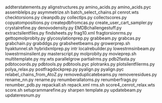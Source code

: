 addterstatements.py alignstructures.py amino_acids.py amino_acids.pyc assemblelps.py asymmetrize.sh batch_select_chains.pl cenrot.wts checktorsions.py cleanpdb.py collectlps.py collectscores.py copyatompositions.py createpdbfromcas.py create_user_cart_sampler.py crystalrefine.py denovodensity.py EMDBchallengestuff.py extractsilentfiles.py findsheets.py frag10.xml fragtorsionrms.py gettopmolprobity.py glycosylationprep.py grabbeam.py grabcas.py grabchain.py grabddgs.py grabsheetbeams.py growerprep.sh hyaktunnel.sh hybridxmlprep.py intr localrebuilder.py lowestrmsinbeam.py lowestrmsinsilent.py masterscript.py molprobity.py movieprep.sh multitemplate.py my.wts parallelgrow partialrms.py pdb2fasta.py pdbtocoords.py pdbtools.py pdbtools.pyc plotranks.py plotsilentfilerms.py polya_relax.py postfragdockprep.py pyalign.py pyalign.pyc relabel_chains_from_AtoZ.py removeduplicatebeams.py removeresidues.py rename_nn.py rename.py renumberallatoms.py renumberfrags.py renumber_pdb.py repackall.sh repack.xml rms.sh score4_cenrot_relax.wts score.sh setuprammarefine.py sharpen template.py updatebeam.py updateresnum.py
